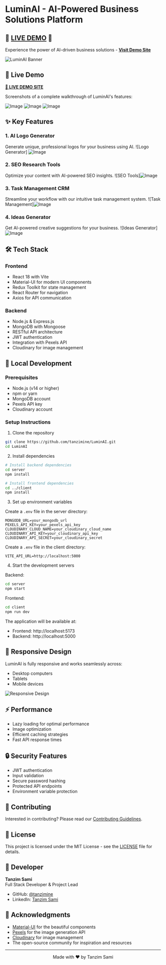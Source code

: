 # LuminAI - AI-Powered Business Solutions Platform

## 🌟 **[LIVE DEMO](https://luminai-business.netlify.app/)** 🌟
Experience the power of AI-driven business solutions - **[Visit Demo Site](https://luminai-business.netlify.app/)**

![LuminAI Banner](screenshots/banner.png)

## 🎥 Live Demo

**[🌟 LIVE DEMO SITE](https://luminai-business.netlify.app/)**

Screenshots of a complete walkthrough of LuminAI's features:

![Image](https://github.com/user-attachments/assets/3c3f1474-a194-4510-9459-934401fd54aa)
![Image](https://github.com/user-attachments/assets/60e95f0d-15fa-43bb-8902-826d6830622d)
![Image](https://github.com/user-attachments/assets/788a0bd5-35b1-46e7-b434-58891aa83db0)


## ✨ Key Features

### 1. AI Logo Generator
Generate unique, professional logos for your business using AI.
![Logo Generator] ![Image](https://github.com/user-attachments/assets/490b991d-1161-4a7d-8bdc-ba9224514f54)

### 2. SEO Research Tools
Optimize your content with AI-powered SEO insights.
![SEO Tools]![Image](https://github.com/user-attachments/assets/2cf8e327-e6a2-452a-80fb-e17ecf805d14)

### 3. Task Management CRM
Streamline your workflow with our intuitive task management system.
![Task Management]![Image](https://github.com/user-attachments/assets/b24af020-ba77-44c3-9e74-d43848c089b8)

### 4. Ideas Generator
Get AI-powered creative suggestions for your business.
![Ideas Generator]![Image](https://github.com/user-attachments/assets/7761d2f2-bf66-42b8-b0e0-e78a6e78ee35)

## 🛠️ Tech Stack

### Frontend
- React 18 with Vite
- Material-UI for modern UI components
- Redux Toolkit for state management
- React Router for navigation
- Axios for API communication

### Backend
- Node.js & Express.js
- MongoDB with Mongoose
- RESTful API architecture
- JWT authentication
- Integration with Pexels API
- Cloudinary for image management

## 🚀 Local Development

### Prerequisites
- Node.js (v14 or higher)
- npm or yarn
- MongoDB account
- Pexels API key
- Cloudinary account

### Setup Instructions

1. Clone the repository
```bash
git clone https://github.com/tanzimine/LuminAI.git
cd LuminAI
```

2. Install dependencies
```bash
# Install backend dependencies
cd server
npm install

# Install frontend dependencies
cd ../client
npm install
```

3. Set up environment variables

Create a `.env` file in the server directory:
```env
MONGODB_URL=your_mongodb_url
PEXELS_API_KEY=your_pexels_api_key
CLOUDINARY_CLOUD_NAME=your_cloudinary_cloud_name
CLOUDINARY_API_KEY=your_cloudinary_api_key
CLOUDINARY_API_SECRET=your_cloudinary_secret
```

Create a `.env` file in the client directory:
```env
VITE_API_URL=http://localhost:5000
```

4. Start the development servers

Backend:
```bash
cd server
npm start
```

Frontend:
```bash
cd client
npm run dev
```

The application will be available at:
- Frontend: http://localhost:5173
- Backend: http://localhost:5000

## 📱 Responsive Design

LuminAI is fully responsive and works seamlessly across:
- Desktop computers
- Tablets
- Mobile devices

![Responsive Design](screenshots/responsive.png)

## ⚡ Performance

- Lazy loading for optimal performance
- Image optimization
- Efficient caching strategies
- Fast API response times

## 🔒 Security Features

- JWT authentication
- Input validation
- Secure password hashing
- Protected API endpoints
- Environment variable protection

## 👥 Contributing

Interested in contributing? Please read our [Contributing Guidelines](CONTRIBUTING.md).

## 📄 License

This project is licensed under the MIT License - see the [LICENSE](LICENSE) file for details.

## 👤 Developer

**Tanzim Sami**  
Full Stack Developer & Project Lead
- GitHub: [@tanzimine](https://github.com/tanzimine)
- LinkedIn: [Tanzim Sami](your-linkedin-url)

## 🙏 Acknowledgments

- [Material-UI](https://mui.com/) for the beautiful components
- [Pexels](https://www.pexels.com/) for the image generation API
- [Cloudinary](https://cloudinary.com/) for image management
- The open-source community for inspiration and resources

---

<p align="center">Made with ❤️ by Tanzim Sami</p>

